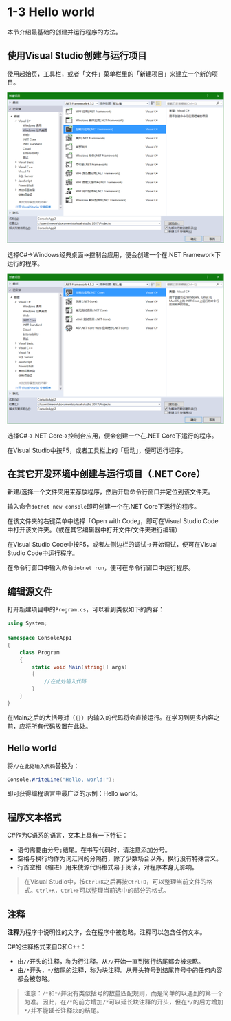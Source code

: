 # 1-3 Hello world

本节介绍最基础的创建并运行程序的方法。

## 使用Visual Studio创建与运行项目

使用起始页，工具栏，或者「文件」菜单栏里的「新建项目」来建立一个新的项目。

![New .NET Framework Project](img/vs_framework_new.png)

选择C#->Windows经典桌面->控制台应用，便会创建一个在.NET Framework下运行的程序。

![New .NET Core Project](img/vs_core_new.png)

选择C#->.NET Core->控制台应用，便会创建一个在.NET Core下运行的程序。

在Visual Studio中按F5，或者工具栏上的「启动」，便可运行程序。

## 在其它开发环境中创建与运行项目（.NET Core）

新建/选择一个文件夹用来存放程序，然后开启命令行窗口并定位到该文件夹。

输入命令`dotnet new console`即可创建一个在.NET Core下运行的程序。

在该文件夹的右键菜单中选择「Open with Code」，即可在Visual Studio Code中打开该文件夹。（或在其它编辑器中打开文件/文件夹进行编辑）

在Visual Studio Code中按F5，或者左侧边栏的调试->开始调试，便可在Visual Studio Code中运行程序。

在命令行窗口中输入命令`dotnet run`，便可在命令行窗口中运行程序。

## 编辑源文件

打开新建项目中的`Program.cs`，可以看到类似如下的内容：

```csharp
using System;

namespace ConsoleApp1
{
    class Program
    {
        static void Main(string[] args)
        {
            //在此处输入代码
        }
    }
}
```

在Main之后的大括号对（`{}`）内输入的代码将会直接运行。在学习到更多内容之前，应将所有代码放置在此处。

## Hello world

将`//在此处输入代码`替换为：

```csharp
Console.WriteLine("Hello, world!");
```

即可获得编程语言中最广泛的示例：Hello world。

## 程序文本格式

C#作为C语系的语言，文本上具有一下特征：
- 语句需要由分号`;`结尾。在书写代码时，请注意添加分号。
- 空格与换行均作为词汇间的分隔符，除了少数场合以外，换行没有特殊含义。
- 行首空格（缩进）用来使源代码格式易于阅读，对程序本身无影响。

> 在Visual Studio中，按`Ctrl+K`之后再按`Ctrl+D`，可以整理当前文件的格式。`Ctrl+K`，`Ctrl+F`可以整理当前选中的部分的格式。

## 注释

**注释**为程序中说明性的文字，会在程序中被忽略。注释可以包含任何文本。

C#的注释格式来自C和C++：
- 由`//`开头的注释，称为行注释。从`//`开始一直到该行结尾都会被忽略。
- 由`/*`开头，`*/`结尾的注释，称为块注释。从开头符号到结尾符号中的任何内容都会被忽略。

> 注意：`/*`和`*/`并没有类似括号的数量匹配规则，而是简单的以遇到的第一个为准。因此，在`/*`的前方增加`/*`可以延长块注释的开头，但在`*/`的后方增加`*/`并不能延长注释块的结尾。
